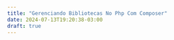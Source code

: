 ```yaml
---
title: "Gerenciando Bibliotecas No Php Com Composer"
date: 2024-07-13T19:20:38-03:00
draft: true
---
```


